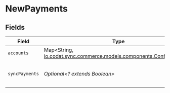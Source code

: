 # NewPayments


## Fields

| Field                                                                                                           | Type                                                                                                            | Required                                                                                                        | Description                                                                                                     |
| --------------------------------------------------------------------------------------------------------------- | --------------------------------------------------------------------------------------------------------------- | --------------------------------------------------------------------------------------------------------------- | --------------------------------------------------------------------------------------------------------------- |
| `accounts`                                                                                                      | Map<String, [io.codat.sync.commerce.models.components.ConfigAccount](../../models/components/ConfigAccount.md)> | :heavy_minus_sign:                                                                                              | N/A                                                                                                             |
| `syncPayments`                                                                                                  | *Optional<? extends Boolean>*                                                                                   | :heavy_minus_sign:                                                                                              | Boolean indicator for syncing payments.                                                                         |